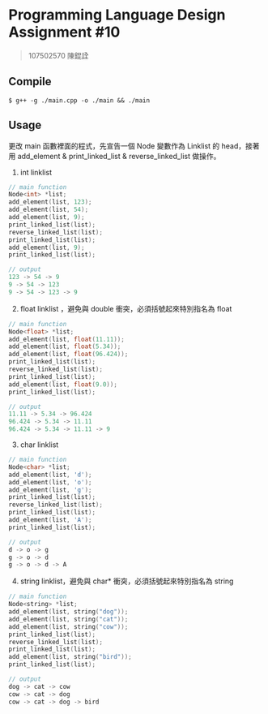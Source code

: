 # Programming Language Design Assignment #10

> 107502570 陳錕詮

## Compile

```
$ g++ -g ./main.cpp -o ./main && ./main
```

## Usage

更改 main 函數裡面的程式，先宣告一個 Node 變數作為 Linklist 的 head，接著用 add_element & print_linked_list & reverse_linked_list 做操作。

1. int linklist

```c++
// main function
Node<int> *list;
add_element(list, 123);
add_element(list, 54);
add_element(list, 9);
print_linked_list(list);
reverse_linked_list(list);
print_linked_list(list);
add_element(list, 9);
print_linked_list(list);

// output
123 -> 54 -> 9
9 -> 54 -> 123
9 -> 54 -> 123 -> 9
```

2. float linklist ，避免與 double 衝突，必須括號起來特別指名為 float

```c++
// main function
Node<float> *list;
add_element(list, float(11.11));
add_element(list, float(5.34));
add_element(list, float(96.424));
print_linked_list(list);
reverse_linked_list(list);
print_linked_list(list);
add_element(list, float(9.0));
print_linked_list(list);

// output
11.11 -> 5.34 -> 96.424
96.424 -> 5.34 -> 11.11
96.424 -> 5.34 -> 11.11 -> 9
```

3. char linklist

```c++
// main function
Node<char> *list;
add_element(list, 'd');
add_element(list, 'o');
add_element(list, 'g');
print_linked_list(list);
reverse_linked_list(list);
print_linked_list(list);
add_element(list, 'A');
print_linked_list(list);

// output
d -> o -> g
g -> o -> d
g -> o -> d -> A
```

4. string linklist，避免與 char\* 衝突，必須括號起來特別指名為 string

```c++
// main function
Node<string> *list;
add_element(list, string("dog"));
add_element(list, string("cat"));
add_element(list, string("cow"));
print_linked_list(list);
reverse_linked_list(list);
print_linked_list(list);
add_element(list, string("bird"));
print_linked_list(list);

// output
dog -> cat -> cow
cow -> cat -> dog
cow -> cat -> dog -> bird
```
